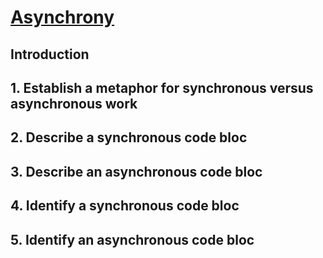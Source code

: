 # [Asynchrony](https://learn.co/tracks/online-software-engineering-structured/front-end-web-programming/communication-with-the-server/asynchrony)

## Introduction

## 1. Establish a metaphor for synchronous versus asynchronous work

## 2. Describe a synchronous code bloc

## 3. Describe an asynchronous code bloc

## 4. Identify a synchronous code bloc

## 5. Identify an asynchronous code bloc
